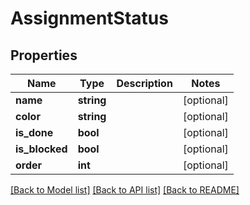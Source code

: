 # AssignmentStatus

## Properties

 Name           | Type       | Description | Notes      
----------------|------------|-------------|------------
 **name**       | **string** |             | [optional] 
 **color**      | **string** |             | [optional] 
 **is_done**    | **bool**   |             | [optional] 
 **is_blocked** | **bool**   |             | [optional] 
 **order**      | **int**    |             | [optional] 

[[Back to Model list]](../README.md#documentation-for-models) [[Back to API list]](../README.md#documentation-for-api-endpoints) [[Back to README]](../README.md)


